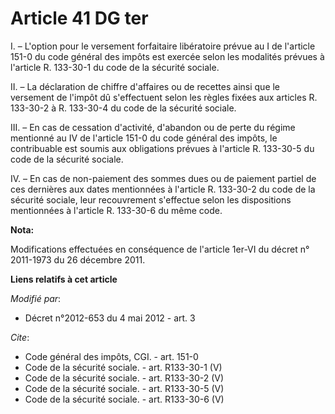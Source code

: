 # Article 41 DG ter

I. – L'option pour le versement forfaitaire libératoire prévue au I de l'article 151-0 du code général des impôts est exercée
selon les modalités prévues à l'article R. 133-30-1 du code de la sécurité sociale. 

II. – La déclaration de chiffre d'affaires ou de recettes ainsi que le versement de l'impôt dû s'effectuent selon les règles
fixées aux articles R. 133-30-2 à R. 133-30-4 du code de la sécurité sociale. 

III. – En cas de cessation d'activité, d'abandon ou de perte du régime mentionné au IV de l'article 151-0 du code général des
impôts, le contribuable est soumis aux obligations prévues à l'article R. 133-30-5 du code de la sécurité sociale. 

IV. – En cas de non-paiement des sommes dues ou de paiement partiel de ces dernières aux dates mentionnées à l'article R.
133-30-2 du code de la sécurité sociale, leur recouvrement s'effectue selon les dispositions mentionnées à l'article R.
133-30-6 du même code.

**Nota:**

Modifications effectuées en conséquence de l'article 1er-VI du décret n° 2011-1973 du 26 décembre 2011.

**Liens relatifs à cet article**

_Modifié par_:

  - Décret n°2012-653 du 4 mai 2012 - art. 3

_Cite_:

  - Code général des impôts, CGI. - art. 151-0
  - Code de la sécurité sociale. - art. R133-30-1 (V)
  - Code de la sécurité sociale. - art. R133-30-2 (V)
  - Code de la sécurité sociale. - art. R133-30-5 (V)
  - Code de la sécurité sociale. - art. R133-30-6 (V)
